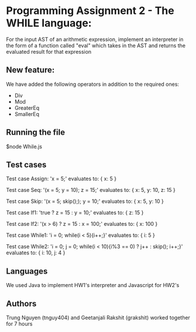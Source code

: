# Programming Assignment 2 - The WHILE language:

For the input AST of an arithmetic expression, implement an interpreter in the form of a function called "eval" which takes in the AST  and returns the evaluated result for that expression

## New feature: 

We have added the following operators in addition to the required ones:
- Div
- Mod
- GreaterEq
- SmallerEq

## Running the file

$node While.js

## Test cases

Test case Assign: 'x = 5;' evaluates to:  { x: 5 } 

Test case Seq: '(x = 5; y = 10); z = 15;' evaluates to:  { x: 5, y: 10, z: 15 } 

Test case Skip: '(x = 5; skip();); y = 10;' evaluates to:  { x: 5, y: 10 }

Test case If1: 'true ? z = 15 : y = 10;' evaluates to:  { z: 15 }

Test case If2: '(x > 6) ? z = 15 : x = 100;' evaluates to:  { x: 100 }

Test case While1: 'i = 0; while(i < 5){i++;}' evaluates to:  { i: 5 }

Test case While2: 'i = 0; j = 0; while(i < 10){i\%3 == 0) ? j++ : skip(); i++;}' evaluates to:  { i: 10, j: 4 }

## Languages

We used Java to implement HW1's interpreter and Javascript for HW2's

## Authors
Trung Nguyen (tnguy404) and Geetanjali Rakshit (grakshit) worked together for 7 hours
